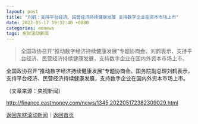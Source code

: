 ```yaml
---
layout: post
title: "刘鹤：支持平台经济、民营经济持续健康发展 支持数字企业在资本市场上市"
date: 2022-05-17 19:32:40 +0800
categories: emnews
tags: 东财滚动新闻
---
```

> 全国政协召开“推动数字经济持续健康发展”专题协商会。刘鹤表示，支持平台经济、民营经济持续健康发展，支持数字企业在国内外资本市场上市。

<p>全国政协召开“推动数字经济持续健康发展”专题协商会。国务院副总理刘鹤表示，支持平台经济、民营经济持续健康发展，支持数字企业在国内外资本市场上市。</p><p class="em_media">（文章来源：央视新闻）</p>

<http://finance.eastmoney.com/news/1345,202205172382309029.html>

[返回东财滚动新闻](//finews.withounder.com/emnews/)｜[返回首页](//finews.withounder.com/)